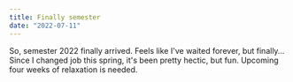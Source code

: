 ```yaml
---
title: Finally semester
date: "2022-07-11"
---
```

So, semester 2022 finally arrived. Feels like I've waited forever, but finally…
Since I changed job this spring, it's been pretty hectic, but fun. Upcoming four weeks of relaxation is needed.
